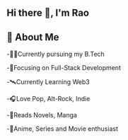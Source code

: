 ## Hi there 👋, I'm Rao

## 📝 About Me

-👨‍🎓Currently pursuing my B.Tech

-🔬Focusing on Full-Stack Development

-🛰️Currently Learning Web3

-🎧Love Pop, Alt-Rock, Indie

-📖Reads Novels, Manga

-🎥Anime, Series and Movie enthusiast
<!--
**BingVader/BingVader** is a ✨ _special_ ✨ repository because its `README.md` (this file) appears on your GitHub profile.

Here are some ideas to get you started:

- 🔭 I’m currently working on ...
- 🌱 I’m currently learning ...
- 👯 I’m looking to collaborate on ...
- 🤔 I’m looking for help with ...
- 💬 Ask me about ...
- 📫 How to reach me: ...
- 😄 Pronouns: ...
- ⚡ Fun fact: ...
-->
